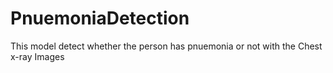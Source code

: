 # PnuemoniaDetection
This model detect whether the person has pnuemonia or not with the Chest x-ray Images
